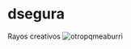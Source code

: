 # dsegura
Rayos creativos
![otropqmeaburri](https://github.com/dsegura18/dsegura/assets/98419514/ecc2e698-5b51-418f-a84c-832958b41890)
